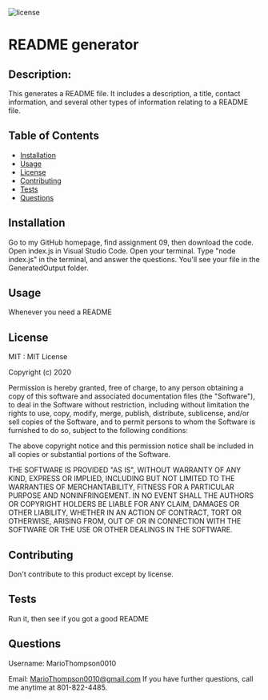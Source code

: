 
  ![license](https://img.shields.io/badge/License-MIT-blue)
  # README generator
  
  ## Description: 
  This generates a README file.  It includes a description, a title, contact information, and several other types of information relating to a README file.
  
  ## Table of Contents
  
  * [Installation](https://github.com/MarioThompson0010/09_Generate_README#installation)
  * [Usage](https://github.com/MarioThompson0010/09_Generate_README#usage)
  * [License](https://github.com/MarioThompson0010/09_Generate_README#license)
  * [Contributing](https://github.com/MarioThompson0010/09_Generate_README#contributing)
  * [Tests](https://github.com/MarioThompson0010/09_Generate_README#tests)
  * [Questions](https://github.com/MarioThompson0010/09_Generate_README#questions)
  
  ## Installation
  Go to my GitHub homepage, find assignment 09, then download the code.  Open index.js in Visual Studio Code. Open your terminal.  Type "node index.js" in the terminal, and answer the questions. You'll see your file in the GeneratedOutput folder.

  ## Usage
  Whenever you need a README

  ## License
  MIT : MIT License

  Copyright (c) 2020
  
  Permission is hereby granted, free of charge, to any person obtaining a copy of this software and associated documentation files (the "Software"), to deal in the Software without restriction, including without limitation the rights to use, copy, modify, merge, publish, distribute, sublicense, and/or sell copies of the Software, and to permit persons to whom the Software is furnished to do so, subject to the following conditions:
  
  The above copyright notice and this permission notice shall be included in all copies or substantial portions of the Software.
  
  THE SOFTWARE IS PROVIDED "AS IS", WITHOUT WARRANTY OF ANY KIND, EXPRESS OR IMPLIED, INCLUDING BUT NOT LIMITED TO THE WARRANTIES OF MERCHANTABILITY, FITNESS FOR A PARTICULAR PURPOSE AND NONINFRINGEMENT. IN NO EVENT SHALL THE AUTHORS OR COPYRIGHT HOLDERS BE LIABLE FOR ANY CLAIM, DAMAGES OR OTHER LIABILITY, WHETHER IN AN ACTION OF CONTRACT, TORT OR OTHERWISE, ARISING FROM, OUT OF OR IN CONNECTION WITH THE SOFTWARE OR THE USE OR OTHER DEALINGS IN THE SOFTWARE.

  ## Contributing
  Don't contribute to this product except by license.
  
  ## Tests
  Run it, then see if you got a good README
  
  ## Questions
  Username: MarioThompson0010

  Email: MarioThompson0010@gmail.com
  If you have further questions, call me anytime at 801-822-4485.






